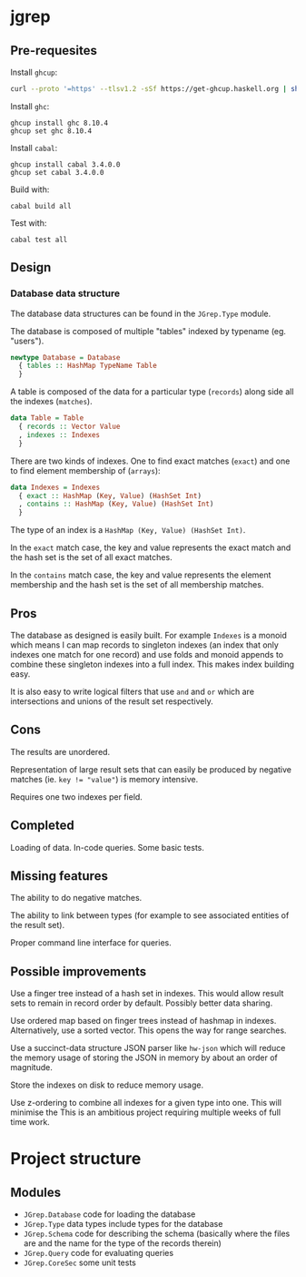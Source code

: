 # jgrep

## Pre-requesites

Install `ghcup`:

```bash
curl --proto '=https' --tlsv1.2 -sSf https://get-ghcup.haskell.org | sh
```

Install `ghc`:

```
ghcup install ghc 8.10.4
ghcup set ghc 8.10.4
```

Install `cabal`:

```
ghcup install cabal 3.4.0.0
ghcup set cabal 3.4.0.0
```

Build with:

```
cabal build all
```

Test with:

```
cabal test all
```

## Design

### Database data structure

The database data structures can be found in the `JGrep.Type` module.

The database is composed of multiple "tables" indexed by typename (eg. "users").

```haskell
newtype Database = Database
  { tables :: HashMap TypeName Table
  }
```

A table is composed of the data for a particular type (`records`) along side all the indexes (`matches`).

```haskell
data Table = Table
  { records :: Vector Value
  , indexes :: Indexes
  }
```

There are two kinds of indexes.  One to find exact matches (`exact`) and one to find element membership of (`arrays`):

```haskell
data Indexes = Indexes
  { exact :: HashMap (Key, Value) (HashSet Int)
  , contains :: HashMap (Key, Value) (HashSet Int)
  }
```

The type of an index is a `HashMap (Key, Value) (HashSet Int)`.

In the `exact` match case, the key and value represents the exact match and the hash set is the set of all exact matches.

In the `contains` match case, the key and value represents the element membership and the hash set is the set of all membership
matches.

## Pros

The database as designed is easily built.  For example `Indexes` is a monoid which means I can map records to singleton indexes
(an index that only indexes one match for one record) and use folds and monoid appends to combine these singleton indexes into
a full index.  This makes index building easy.

It is also easy to write logical filters that use `and` and `or` which are intersections and unions of the result set
respectively.

## Cons

The results are unordered.

Representation of large result sets that can easily be produced by negative matches (ie. `key != "value"`) is memory intensive.

Requires one two indexes per field.

## Completed

Loading of data.  In-code queries.  Some basic tests.

## Missing features

The ability to do negative matches.

The ability to link between types (for example to see associated entities of the result set).

Proper command line interface for queries.

## Possible improvements

Use a finger tree instead of a hash set in indexes.  This would allow result sets to remain in record order by default.  Possibly better data sharing.

Use ordered map based on finger trees instead of hashmap in indexes.  Alternatively, use a sorted vector.  This opens the way for range searches.

Use a succinct-data structure JSON parser like `hw-json` which will reduce the memory usage of storing the JSON in
memory by about an order of magnitude.

Store the indexes on disk to reduce memory usage.

Use z-ordering to combine all indexes for a given type into one.  This will minimise the  This is an ambitious project requiring multiple weeks of full time work.

# Project structure

## Modules

* `JGrep.Database` code for loading the database
* `JGrep.Type` data types include types for the database
* `JGrep.Schema` code for describing the schema (basically where the files are and the name for the type of the records therein)
* `JGrep.Query` code for evaluating queries
* `JGrep.CoreSec` some unit tests
